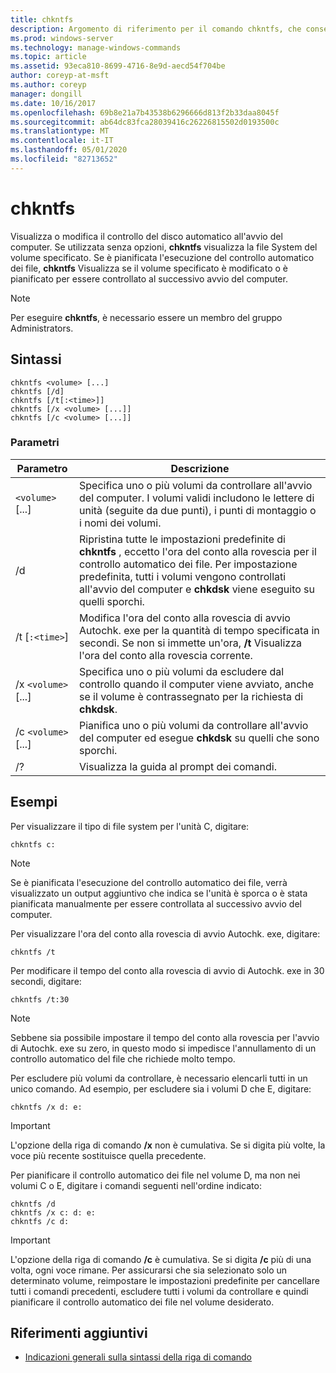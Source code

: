 ```yaml
---
title: chkntfs
description: Argomento di riferimento per il comando chkntfs, che consente di visualizzare o modificare il controllo del disco automatico all'avvio del computer.
ms.prod: windows-server
ms.technology: manage-windows-commands
ms.topic: article
ms.assetid: 93eca810-8699-4716-8e9d-aecd54f704be
author: coreyp-at-msft
ms.author: coreyp
manager: dongill
ms.date: 10/16/2017
ms.openlocfilehash: 69b8e21a7b43538b6296666d813f2b33daa8045f
ms.sourcegitcommit: ab64dc83fca28039416c26226815502d0193500c
ms.translationtype: MT
ms.contentlocale: it-IT
ms.lasthandoff: 05/01/2020
ms.locfileid: "82713652"
---
```

# <a name="chkntfs"></a>chkntfs

Visualizza o modifica il controllo del disco automatico all'avvio del computer. Se utilizzata senza opzioni, **chkntfs** visualizza la file System del volume specificato. Se è pianificata l'esecuzione del controllo automatico dei file, **chkntfs** Visualizza se il volume specificato è modificato o è pianificato per essere controllato al successivo avvio del computer.

> [!NOTE]
> Per eseguire **chkntfs**, è necessario essere un membro del gruppo Administrators.

## <a name="syntax"></a>Sintassi

```
chkntfs <volume> [...]
chkntfs [/d]
chkntfs [/t[:<time>]]
chkntfs [/x <volume> [...]]
chkntfs [/c <volume> [...]]
```

### <a name="parameters"></a>Parametri

| Parametro | Descrizione |
| --------- | ----------- |
| `<volume>` [...] | Specifica uno o più volumi da controllare all'avvio del computer. I volumi validi includono le lettere di unità (seguite da due punti), i punti di montaggio o i nomi dei volumi. |
| /d | Ripristina tutte le impostazioni predefinite di **chkntfs** , eccetto l'ora del conto alla rovescia per il controllo automatico dei file. Per impostazione predefinita, tutti i volumi vengono controllati all'avvio del computer e **chkdsk** viene eseguito su quelli sporchi. |
| /t [`:<time>`] | Modifica l'ora del conto alla rovescia di avvio Autochk. exe per la quantità di tempo specificata in secondi. Se non si immette un'ora, **/t** Visualizza l'ora del conto alla rovescia corrente. |
| /x `<volume>` [...] | Specifica uno o più volumi da escludere dal controllo quando il computer viene avviato, anche se il volume è contrassegnato per la richiesta di **chkdsk**. |
| /c `<volume>` [...] | Pianifica uno o più volumi da controllare all'avvio del computer ed esegue **chkdsk** su quelli che sono sporchi. |
| /? | Visualizza la guida al prompt dei comandi. |

## <a name="examples"></a>Esempi

Per visualizzare il tipo di file system per l'unità C, digitare:

```
chkntfs c:
```

> [!NOTE]
> Se è pianificata l'esecuzione del controllo automatico dei file, verrà visualizzato un output aggiuntivo che indica se l'unità è sporca o è stata pianificata manualmente per essere controllata al successivo avvio del computer.

Per visualizzare l'ora del conto alla rovescia di avvio Autochk. exe, digitare:

```
chkntfs /t
```

Per modificare il tempo del conto alla rovescia di avvio di Autochk. exe in 30 secondi, digitare:

```
chkntfs /t:30
```

> [!NOTE]
> Sebbene sia possibile impostare il tempo del conto alla rovescia per l'avvio di Autochk. exe su zero, in questo modo si impedisce l'annullamento di un controllo automatico del file che richiede molto tempo.

Per escludere più volumi da controllare, è necessario elencarli tutti in un unico comando. Ad esempio, per escludere sia i volumi D che E, digitare:

```
chkntfs /x d: e:
```

> [!IMPORTANT]
> L'opzione della riga di comando **/x** non è cumulativa. Se si digita più volte, la voce più recente sostituisce quella precedente.

Per pianificare il controllo automatico dei file nel volume D, ma non nei volumi C o E, digitare i comandi seguenti nell'ordine indicato:

```
chkntfs /d
chkntfs /x c: d: e:
chkntfs /c d:
```

> [!IMPORTANT]
> L'opzione della riga di comando **/c** è cumulativa. Se si digita **/c** più di una volta, ogni voce rimane. Per assicurarsi che sia selezionato solo un determinato volume, reimpostare le impostazioni predefinite per cancellare tutti i comandi precedenti, escludere tutti i volumi da controllare e quindi pianificare il controllo automatico dei file nel volume desiderato.

## <a name="additional-references"></a>Riferimenti aggiuntivi

- [Indicazioni generali sulla sintassi della riga di comando](command-line-syntax-key.md)
